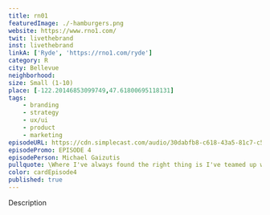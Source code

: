 ```yaml
---
title: rn01
featuredImage: ./-hamburgers.png
website: https://www.rno1.com/
twit: livethebrand
inst: livethebrand
linkA: ['Ryde', 'https://rno1.com/ryde']
category: R
city: Bellevue
neighborhood:
size: Small (1-10)
place: [-122.20146853099749,47.61800695118131]
tags:
    - branding
    - strategy
    - ux/ui
    - product
    - marketing
episodeURL: https://cdn.simplecast.com/audio/30dabfb8-c618-43a5-81c7-c5c83750983a/episodes/98f94fa7-ff20-4384-b09e-243e8aa8d020/audio/78c61cc9-8b92-47c6-a5c3-44e8638a8683/default_tc.mp3
episodePromo: EPISODE 4
episodePerson: Michael Gaizutis
pullquote: \Where I've always found the right thing is I've teamed up with people that I believe in, and I trust them 100 percent.\
color: cardEpisode4
published: true
---
```


Description
